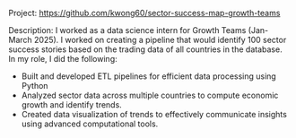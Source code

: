 Project: https://github.com/kwong60/sector-success-map-growth-teams

Description: I worked as a data science intern for Growth Teams (Jan- March 2025). I worked on creating a pipeline that would identify 100 sector success stories based on the trading data of all countries in the database. In my role, I did the following: 

* Built and developed ETL pipelines for efficient data processing using Python
* Analyzed sector data across multiple countries to compute economic growth and identify trends.
* Created data visualization of trends to effectively communicate insights using advanced computational tools.

